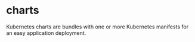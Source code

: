 # charts

Kubernetes charts are bundles with one or more Kubernetes manifests for an easy application deployment.
